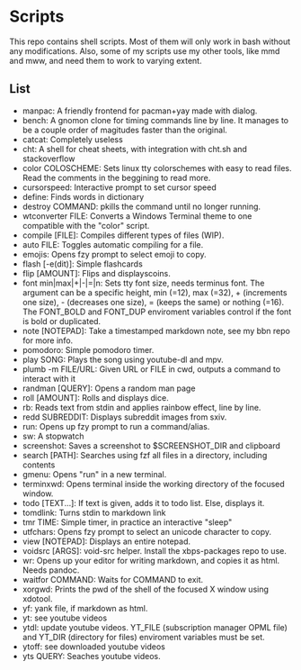 # Scripts

This repo contains shell scripts. Most of them will only work in bash without
any modifications. Also, some of my scripts use my other tools, like mmd and
mww, and need them to work to varying extent.

## List

- manpac: A friendly frontend for pacman+yay made with dialog.
- bench: A gnomon clone for timing commands line by line.
  It manages to be a couple order of magitudes faster than the original.
- catcat: Completely useless
- cht: A shell for cheat sheets, with integration with cht.sh and stackoverflow
- color COLOSCHEME: Sets linux tty colorschemes with easy to read files.
  Read the comments in the beggining to read more.
- cursorspeed: Interactive prompt to set cursor speed
- define: Finds words in dictionary
- destroy COMMAND: pkills the command until no longer running.
- wtconverter FILE: Converts a Windows Terminal theme to one compatible with
  the "color" script.
- compile [FILE]: Compiles different types of files (WIP).
- auto FILE: Toggles automatic compiling for a file.
- emojis: Opens fzy prompt to select emoji to copy.
- flash [-e(dit)]: Simple flashcards
- flip [AMOUNT]: Flips and displayscoins.
- font min|max|+|-|=|n: Sets tty font size, needs terminus font. The argument
  can be a specific height, min (=12), max (=32), + (increments one size), -
  (decreases one size), = (keeps the same) or nothing (=16). The FONT\_BOLD
  and FONT\_DUP enviroment variables control if the font is bold or duplicated.
- note [NOTEPAD]: Take a timestamped markdown note, see my bbn repo for more
  info.
- pomodoro: Simple pomodoro timer.
- play SONG: Plays the song using youtube-dl and mpv.
- plumb -m FILE/URL: Given URL or FILE in cwd, outputs a command to interact with it
- randman [QUERY]: Opens a random man page
- roll [AMOUNT]: Rolls and displays dice.
- rb: Reads text from stdin and applies rainbow effect, line by line.
- redd SUBREDDIT: Displays subreddit images from sxiv.
- run: Opens up fzy prompt to run a command/alias.
- sw: A stopwatch
- screenshot: Saves a screenshot to $SCREENSHOT_DIR and clipboard
- search [PATH]: Searches using fzf all files in a directory, including contents
- gmenu: Opens "run" in a new terminal.
- terminxwd: Opens terminal inside the working directory of the focused window.
- todo [TEXT...]: If text is given, adds it to todo list. Else, displays it.
- tomdlink: Turns stdin to markdown link
- tmr TIME: Simple timer, in practice an interactive "sleep"
- utfchars: Opens fzy prompt to select an unicode character to copy.
- view [NOTEPAD]: Displays an entire notepad.
- voidsrc [ARGS]: void-src helper. Install the xbps-packages repo to use.
- wr: Opens up your editor for writing markdown, and copies it as html. Needs
  pandoc.
- waitfor COMMAND: Waits for COMMAND to exit.
- xorgwd: Prints the pwd of the shell of the focused X window using xdotool.
- yf: yank file, if markdown as html.
- yt: see youtube videos 
- ytdl: update youtube videos. YT\_FILE (subscription manager OPML file) and 
  YT\_DIR (directory for files) enviroment variables must be set.
- ytoff: see downloaded youtube videos
- yts QUERY: Seaches youtube videos.
